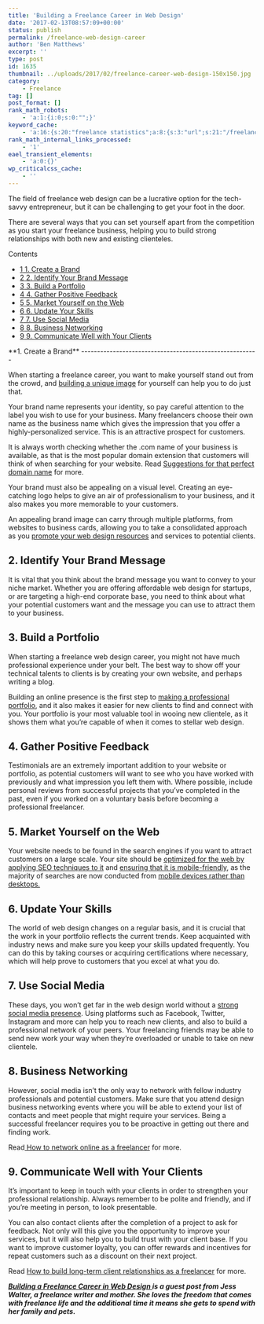 ```yaml
---
title: 'Building a Freelance Career in Web Design'
date: '2017-02-13T08:57:09+00:00'
status: publish
permalink: /freelance-web-design-career
author: 'Ben Matthews'
excerpt: ''
type: post
id: 1635
thumbnail: ../uploads/2017/02/freelance-career-web-design-150x150.jpg
category:
    - Freelance
tag: []
post_format: []
rank_math_robots:
    - 'a:1:{i:0;s:0:"";}'
keyword_cache:
    - 'a:16:{s:20:"freelance statistics";a:8:{s:3:"url";s:21:"/freelance-statistics";s:5:"times";s:0:"";s:7:"between";s:0:"";s:6:"before";s:0:"";s:5:"after";s:0:"";s:4:"case";N;s:8:"nofollow";N;s:9:"newwindow";N;}s:19:"freelance portfolio";a:8:{s:3:"url";s:30:"/courses/freelance-portfolios/";s:5:"times";s:0:"";s:7:"between";s:0:"";s:6:"before";s:0:"";s:5:"after";s:0:"";s:4:"case";N;s:8:"nofollow";N;s:9:"newwindow";N;}s:19:"accounting software";a:8:{s:3:"url";s:33:"/best-online-accounting-software/";s:5:"times";s:0:"";s:7:"between";s:0:"";s:6:"before";s:0:"";s:5:"after";s:0:"";s:4:"case";N;s:8:"nofollow";N;s:9:"newwindow";N;}s:19:"freelance community";a:8:{s:3:"url";s:20:"/freelance-community";s:5:"times";s:0:"";s:7:"between";s:0:"";s:6:"before";s:0:"";s:5:"after";s:0:"";s:4:"case";N;s:8:"nofollow";N;s:9:"newwindow";N;}s:19:"freelance questions";a:8:{s:3:"url";s:20:"/freelance-community";s:5:"times";s:0:"";s:7:"between";s:0:"";s:6:"before";s:0:"";s:5:"after";s:0:"";s:4:"case";N;s:8:"nofollow";N;s:9:"newwindow";N;}s:18:"freelance expenses";a:8:{s:3:"url";s:19:"/freelance-expenses";s:5:"times";s:0:"";s:7:"between";s:0:"";s:6:"before";s:0:"";s:5:"after";s:0:"";s:4:"case";N;s:8:"nofollow";N;s:9:"newwindow";N;}s:18:"freelance training";a:8:{s:3:"url";s:8:"/courses";s:5:"times";s:0:"";s:7:"between";s:0:"";s:6:"before";s:0:"";s:5:"after";s:0:"";s:4:"case";N;s:8:"nofollow";N;s:9:"newwindow";N;}s:15:"freelance tools";a:8:{s:3:"url";s:21:"/best-freelance-tools";s:5:"times";s:0:"";s:7:"between";s:0:"";s:6:"before";s:0:"";s:5:"after";s:0:"";s:4:"case";N;s:8:"nofollow";N;s:9:"newwindow";N;}s:15:"freelance rates";a:8:{s:3:"url";s:16:"/freelance-rates";s:5:"times";s:0:"";s:7:"between";s:0:"";s:6:"before";s:0:"";s:5:"after";s:0:"";s:4:"case";N;s:8:"nofollow";N;s:9:"newwindow";N;}s:14:"freelance work";a:8:{s:3:"url";s:15:"/freelance-work";s:5:"times";s:0:"";s:7:"between";s:0:"";s:6:"before";s:0:"";s:5:"after";s:0:"";s:4:"case";N;s:8:"nofollow";N;s:9:"newwindow";N;}s:14:"freelance jobs";a:8:{s:3:"url";s:15:"/freelance-jobs";s:5:"times";s:0:"";s:7:"between";s:0:"";s:6:"before";s:0:"";s:5:"after";s:0:"";s:4:"case";N;s:8:"nofollow";N;s:9:"newwindow";N;}s:13:"balance sheet";a:8:{s:3:"url";s:46:"https://freetrain.co/balance-sheet-definition/";s:5:"times";s:0:"";s:7:"between";s:0:"";s:6:"before";s:0:"";s:5:"after";s:0:"";s:4:"case";N;s:8:"nofollow";N;s:9:"newwindow";N;}s:7:"courses";a:8:{s:3:"url";s:8:"/courses";s:5:"times";s:0:"";s:7:"between";s:0:"";s:6:"before";s:0:"";s:5:"after";s:0:"";s:4:"case";N;s:8:"nofollow";N;s:9:"newwindow";N;}s:5:"rates";a:8:{s:3:"url";s:16:"/freelance-rates";s:5:"times";s:0:"";s:7:"between";s:0:"";s:6:"before";s:0:"";s:5:"after";s:0:"";s:4:"case";N;s:8:"nofollow";N;s:9:"newwindow";N;}s:4:"ir35";a:8:{s:3:"url";s:5:"/ir35";s:5:"times";s:0:"";s:7:"between";s:0:"";s:6:"before";s:0:"";s:5:"after";s:0:"";s:4:"case";N;s:8:"nofollow";N;s:9:"newwindow";N;}s:13:"keywords_time";i:1565615212;}'
rank_math_internal_links_processed:
    - '1'
eael_transient_elements:
    - 'a:0:{}'
wp_criticalcss_cache:
    - ''
---
```

The field of freelance web design can be a lucrative option for the tech-savvy entrepreneur, but it can be challenging to get your foot in the door.

There are several ways that you can set yourself apart from the competition as you start your freelance business, helping you to build strong relationships with both new and existing clienteles.

<div class="no_bullets" id="toc_container">Contents

- [<span class="toc_number toc_depth_1">1</span> 1. Create a Brand](#1_Create_a_Brand)
- [<span class="toc_number toc_depth_1">2</span> 2. Identify Your Brand Message](#2_Identify_Your_Brand_Message)
- [<span class="toc_number toc_depth_1">3</span> 3. Build a Portfolio](#3_Build_a_Portfolio)
- [<span class="toc_number toc_depth_1">4</span> 4. Gather Positive Feedback ](#4_Gather_Positive_Feedback)
- [<span class="toc_number toc_depth_1">5</span> 5. Market Yourself on the Web](#5_Market_Yourself_on_the_Web)
- [<span class="toc_number toc_depth_1">6</span> 6. Update Your Skills](#6_Update_Your_Skills)
- [<span class="toc_number toc_depth_1">7</span> 7. Use Social Media](#7_Use_Social_Media)
- [<span class="toc_number toc_depth_1">8</span> 8. Business Networking](#8_Business_Networking)
- [<span class="toc_number toc_depth_1">9</span> 9. Communicate Well with Your Clients](#9_Communicate_Well_with_Your_Clients)

</div><span id="1_Create_a_Brand">**1. Create a Brand**</span>
--------------------------------------------------------

When starting a freelance career, you want to make yourself stand out from the crowd, and [building a unique image](https://www.entrepreneur.com/article/232805) for yourself can help you to do just that.

Your brand name represents your identity, so pay careful attention to the label you wish to use for your business. Many freelancers choose their own name as the business name which gives the impression that you offer a highly-personalized service. This is an attractive prospect for customers.

It is always worth checking whether the .com name of your business is available, as that is the most popular domain extension that customers will think of when searching for your website. Read [Suggestions for that perfect domain name](https://benrmatthews.com/suggestions-for-when-that-perfect-domain-name-is-taken/) for more.

Your brand must also be appealing on a visual level. Creating an eye-catching logo helps to give an air of professionalism to your business, and it also makes you more memorable to your customers.

An appealing brand image can carry through multiple platforms, from websites to business cards, allowing you to take a consolidated approach as you [promote your web design resources](https://makeawebsitehub.com/web-design-resources/) and services to potential clients.

<span id="2_Identify_Your_Brand_Message">**2. Identify Your Brand Message**</span>
----------------------------------------------------------------------------------

It is vital that you think about the brand message you want to convey to your niche market. Whether you are offering affordable web design for startups, or are targeting a high-end corporate base, you need to think about what your potential customers want and the message you can use to attract them to your business.

<span id="3_Build_a_Portfolio">**3. Build a Portfolio**</span>
--------------------------------------------------------------

When starting a freelance web design career, you might not have much professional experience under your belt. The best way to show off your technical talents to clients is by creating your own website, and perhaps writing a blog.

Building an online presence is the first step to [making a professional portfolio](http://www.webdesignerdepot.com/2016/03/how-to-build-your-portfolio-with-freelance-projects/), and it also makes it easier for new clients to find and connect with you. Your portfolio is your most valuable tool in wooing new clientele, as it shows them what you’re capable of when it comes to stellar web design.

<span id="4_Gather_Positive_Feedback">**4. Gather Positive Feedback** </span>
-----------------------------------------------------------------------------

Testimonials are an extremely important addition to your website or portfolio, as potential customers will want to see who you have worked with previously and what impression you left them with. Where possible, include personal reviews from successful projects that you’ve completed in the past, even if you worked on a voluntary basis before becoming a professional freelancer.

<span id="5_Market_Yourself_on_the_Web">**5. Market Yourself on the Web**</span>
--------------------------------------------------------------------------------

Your website needs to be found in the search engines if you want to attract customers on a large scale. Your site should be [optimized for the web by applying SEO techniques to it](https://www.entrepreneur.com/article/231235) and [ensuring that it is mobile-friendly](https://support.google.com/webmasters/answer/6001177?hl=en), as the majority of searches are now conducted from [mobile devices rather than desktops.](http://www.zdnet.com/article/mobile-and-tablet-internet-usage-exceeds-desktop-for-first-time-statcounter/)

<span id="6_Update_Your_Skills">**6. Update Your Skills**</span>
----------------------------------------------------------------

The world of web design changes on a regular basis, and it is crucial that the work in your portfolio reflects the current trends. Keep acquainted with industry news and make sure you keep your skills updated frequently. You can do this by taking courses or acquiring certifications where necessary, which will help prove to customers that you excel at what you do.

<span id="7_Use_Social_Media">**7. Use Social Media**</span>
------------------------------------------------------------

These days, you won’t get far in the web design world without a [strong social media presence](http://www.adweek.com/digital/how-freelancers-should-be-using-social-media/). Using platforms such as Facebook, Twitter, Instagram and more can help you to reach new clients, and also to build a professional network of your peers. Your freelancing friends may be able to send new work your way when they’re overloaded or unable to take on new clientele.

<span id="8_Business_Networking">**8. Business Networking**</span>
------------------------------------------------------------------

However, social media isn’t the only way to network with fellow industry professionals and potential customers. Make sure that you attend design business networking events where you will be able to extend your list of contacts and meet people that might require your services. Being a successful freelancer requires you to be proactive in getting out there and finding work.

Read[ How to network online as a freelancer](https://benrmatthews.com/how-to-network-online-as-a-freelancer/) for more.

<span id="9_Communicate_Well_with_Your_Clients">**9. Communicate Well with Your Clients**</span>
------------------------------------------------------------------------------------------------

It’s important to keep in touch with your clients in order to strengthen your professional relationship. Always remember to be polite and friendly, and if you’re meeting in person, to look presentable.

You can also contact clients after the completion of a project to ask for feedback. Not only will this give you the opportunity to improve your services, but it will also help you to build trust with your client base. If you want to improve customer loyalty, you can offer rewards and incentives for repeat customers such as a discount on their next project.

Read [How to build long-term client relationships as a freelancer](https://benrmatthews.com/build-long-term-relationships-clients/) for more.

***[Building a Freelance Career in Web Design ](https://benrmatthews.com/freelance-web-design-career/)is a guest post from Jess Walter, a freelance writer and mother. She loves the freedom that comes with freelance life and the additional time it means she gets to spend with her family and pets.***